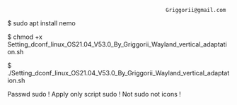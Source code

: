                                                       Griggorii@gmail.com

$ sudo apt install nemo

$ chmod +x Setting_dconf_linux_OS21.04_V53.0_By_Griggorii_Wayland_vertical_adaptation.sh

$ ./Setting_dconf_linux_OS21.04_V53.0_By_Griggorii_Wayland_vertical_adaptation.sh

Passwd sudo ! Apply only script sudo ! Not sudo not icons ! 
